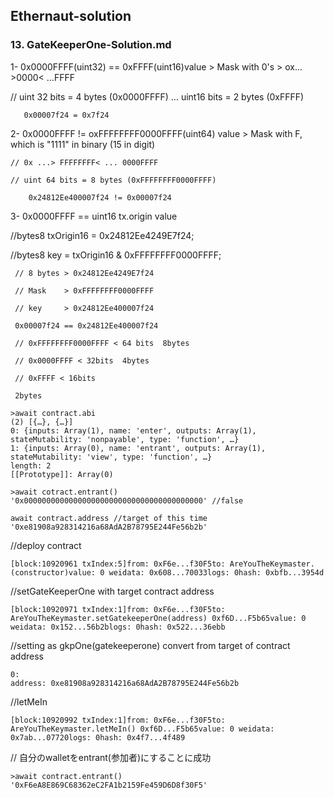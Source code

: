  ## Ethernaut-solution

 ### 13. GateKeeperOne-Solution.md
 
  1- 0x0000FFFF(uint32) == 0xFFFF(uint16)value > Mask with 0's  > ox... >0000< ...FFFF

   // uint 32 bits = 4 bytes (0x0000FFFF) ... uint16 bits = 2 bytes (0xFFFF)
```
   0x00007f24 = 0x7f24 
```

  2- 0x0000FFFF != oxFFFFFFFF0000FFFF(uint64) value > Mask with F, which is "1111" in binary (15 in digit)

    // 0x ...> FFFFFFFF< ... 0000FFFF

    // uint 64 bits = 8 bytes (0xFFFFFFFF0000FFFF)
```
    0x24812Ee400007f24 != 0x00007f24
```

   3- 0x0000FFFF == uint16 tx.origin value

   //bytes8 txOrigin16 = 0x24812Ee4249E7f24;

   //bytes8 key = txOrigin16 & 0xFFFFFFFF0000FFFF;

     // 8 bytes > 0x24812Ee4249E7f24

     // Mask    > 0xFFFFFFFF0000FFFF

     // key     > 0x24812Ee400007f24

     0x00007f24 == 0x24812Ee400007f24

     // 0xFFFFFFFF0000FFFF < 64 bits  8bytes 

     // 0x0000FFFF < 32bits  4bytes

     // 0xFFFF < 16bits 

     2bytes                                                                               

```
>await contract.abi
(2) [{…}, {…}]
0: {inputs: Array(1), name: 'enter', outputs: Array(1), stateMutability: 'nonpayable', type: 'function', …}
1: {inputs: Array(0), name: 'entrant', outputs: Array(1), stateMutability: 'view', type: 'function', …}
length: 2
[[Prototype]]: Array(0)
```
```
>await cotract.entrant()
'0x0000000000000000000000000000000000000000' //false 
```
```
await contract.address //target of this time 
'0xe81908a928314216a68AdA2B78795E244Fe56b2b'
```

//deploy contract 
```
[block:10920961 txIndex:5]from: 0xF6e...f30F5to: AreYouTheKeymaster.(constructor)value: 0 weidata: 0x608...70033logs: 0hash: 0xbfb...3954d
```

//setGateKeeperOne with target contract address
```
[block:10920971 txIndex:1]from: 0xF6e...f30F5to: AreYouTheKeymaster.setGatekeeperOne(address) 0xf6D...F5b65value: 0 weidata: 0x152...56b2blogs: 0hash: 0x522...36ebb
```

//setting as gkpOne(gatekeeperone) convert from target of contract address 
```
0:
address: 0xe81908a928314216a68AdA2B78795E244Fe56b2b
```

//letMeIn 
```
[block:10920992 txIndex:1]from: 0xF6e...f30F5to: AreYouTheKeymaster.letMeIn() 0xf6D...F5b65value: 0 weidata: 0x7ab...07720logs: 0hash: 0x4f7...4f489
```

// 自分のwalletをentrant(参加者)にすることに成功
```
>await contract.entrant()
'0xF6eA8E869C68362eC2FA1b2159Fe459D6D8f30F5'
```